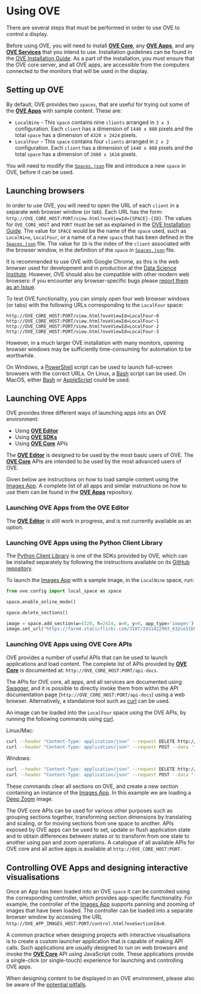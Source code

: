 # Using OVE

There are several steps that must be performed in order to use OVE to control a display.

Before using OVE, you will need to install [**OVE Core**](https://github.com/ove/ove), any [**OVE Apps**](../ove-apps/README.md), and any [**OVE Services**](../ove-services/README.md) that you intend to use. Installation guidelines can be found in the [OVE Installation Guide](INSTALLATION.md). As a part of the installation, you must ensure that the OVE core server, and all OVE apps, are accessible from the computers connected to the monitors that will be used in the display.

## Setting up OVE

By default, OVE provides two `spaces`, that are useful for trying out some of the [**OVE Apps**](../ove-apps/README.md) with sample content. These are:

* `LocalNine` - This `space` contains nine `clients` arranged in `3 x 3` configuration. Each `client` has a dimension of `1440 x 808` pixels and the total `space` has a dimension of `4320 x 2424` pixels.
* `LocalFour` - This `space` contains four `clients` arranged in `2 x 2` configuration. Each `client` has a dimension of `1440 x 808` pixels and the total `space` has a dimension of `2880 x 1616` pixels.

You will need to modify the [`Spaces.json`](https://github.com/ove/ove/blob/master/packages/ove-core/src/client/Spaces.json) file and introduce a new `space` in OVE, before it can be used.

## Launching browsers

In order to use OVE, you will need to open the URL of each `client` in a separate web browser window (or tab). Each URL has the form: `http://OVE_CORE_HOST:PORT/view.html?oveViewId={SPACE}-{ID}`. The values for `OVE_CORE_HOST` and `PORT` must be set as explained in the [OVE Installation Guide](INSTALLATION.md). The value for `SPACE` would be the name of the `space` used, such as `LocalNine`, `LocalFour`, or a name of a new `space` that has been defined in the [`Spaces.json`](https://github.com/ove/ove/blob/master/packages/ove-core/src/client/Spaces.json) file. The value for `ID` is the index of the `client` associated with the browser window, in the definition of the `space` in [`Spaces.json`](https://github.com/ove/ove/blob/master/packages/ove-core/src/client/Spaces.json) file.

It is recommended to use OVE with Google Chrome, as this is the web browser used for development and in production at the [Data Science Institute](http://www.imperial.ac.uk/data-science/). However, OVE should also be compatible with other modern web browsers: if you encounter any browser-specific bugs please [report them as an Issue](https://github.com/ove/ove-apps/issues).

To test OVE functionality, you can simply open four web browser windows (or tabs) with the following URLs corresponding to the `LocalFour` space:

```text
http://OVE_CORE_HOST:PORT/view.html?oveViewId=LocalFour-0
http://OVE_CORE_HOST:PORT/view.html?oveViewId=LocalFour-1
http://OVE_CORE_HOST:PORT/view.html?oveViewId=LocalFour-2
http://OVE_CORE_HOST:PORT/view.html?oveViewId=LocalFour-3
```

However, in a much larger OVE installation with many monitors, opening browser windows may be sufficiently time-consuming for automation to be worthwhile.

On Windows, a [PowerShell](https://docs.microsoft.com/en-us/powershell/scripting/powershell-scripting) script can be used to launch full-screen browsers with the correct URLs. On Linux, a [Bash](https://linux.die.net/man/1/bash) script can be used. On MacOS, either [Bash](https://linux.die.net/man/1/bash) or [AppleScript](https://developer.apple.com/library/archive/documentation/AppleScript/Conceptual/AppleScriptLangGuide/introduction/ASLR_intro.html) could be used.

## Launching OVE Apps

OVE provides three different ways of launching apps into an OVE environment:

* Using [**OVE Editor**](https://github.com/ove/ove-editor)
* Using [**OVE SDKs**](https://github.com/ove/ove-sdks)
* Using [**OVE Core**](https://github.com/ove/ove) APIs

The [**OVE Editor**](https://github.com/ove/ove-editor) is designed to be used by the most basic users of OVE. The [**OVE Core**](https://github.com/ove/ove) APIs are intended to be used by the most advanced users of OVE.

Given below are instructions on how to load sample content using the [Images App](../ove-apps/packages/ove-app-images/README.md). A complete list of all apps and similar instructions on how to use them can be found in the [**OVE Apps**](../ove-apps/README.md) repository.

### Launching OVE Apps from the OVE Editor

The [**OVE Editor**](https://github.com/ove/ove-editor) is still work in progress, and is not currently available as an option.

### Launching OVE Apps using the Python Client Library

The [Python Client Library](https://github.com/ove/ove-sdks/tree/master/python) is one of the SDKs provided by OVE, which can be installed separately by following the instructions available on its [GitHub repository](https://github.com/ove/ove-sdks/blob/master/python/README.md#installation).

To launch the [Images App](../ove-apps/packages/ove-app-images/README.md) with a sample image, in the `LocalNine` space, run:

```python
from ove.config import local_space as space

space.enable_online_mode()

space.delete_sections()

image = space.add_section(w=4320, h=2424, x=0, y=0, app_type='images')
image.set_url("https://farm4.staticflickr.com/3107/2431422903_632ce51b56_o_d.jpg", "shelley")
```

### Launching OVE Apps using OVE Core APIs

OVE provides a number of useful APIs that can be used to launch applications and load content. The complete list of APIs provided by [**OVE Core**](https://github.com/ove/ove) is documented at: `http://OVE_CORE_HOST:PORT/api-docs`.

The APIs for OVE core, all apps, and all services are documented using [Swagger](https://swagger.io/solutions/api-documentation/), and it is possible to directly invoke them from within the API documentation page (`http://OVE_CORE_HOST:PORT/api-docs`) using a web browser. Alternatively, a standalone tool such as [curl](https://curl.haxx.se/docs/manpage.html) can be used.

An image can be loaded into the `LocalFour` space using the OVE APIs, by running the following commands using [curl](https://curl.haxx.se/docs/manpage.html).

Linux/Mac:

```sh
curl --header "Content-Type: application/json" --request DELETE http://OVE_CORE_HOST:PORT/section
curl --header "Content-Type: application/json" --request POST --data '{"app": {"url": "http://OVE_APP_IMAGES_HOST:PORT","states": {"load": {"tileSources": "https://openseadragon.github.io/example-images/highsmith/highsmith.dzi"}}}, "space": "LocalFour", "h": 500, "w": 500, "y": 0, "x": 0}' http://OVE_CORE_HOST:PORT/section
```

Windows:

```sh
curl --header "Content-Type: application/json" --request DELETE http://OVE_CORE_HOST:PORT/section
curl --header "Content-Type: application/json" --request POST --data "{\"app\": {\"url\": \"http://OVE_APP_IMAGES_HOST:PORT\", \"states\": {\"load\": {\"tileSources\": \"https://openseadragon.github.io/example-images/highsmith/highsmith.dzi\"}}}, \"space\": \"LocalFour\", \"h\": 500, \"w\": 500, \"y\": 0, \"x\": 0}" http://OVE_CORE_HOST:PORT/section
```

These commands clear all sections on OVE, and create a new section containing an instance of the [Images App](../ove-apps/packages/ove-app-images/README.md). In this example we are loading a [Deep Zoom](https://docs.microsoft.com/en-us/previous-versions/windows/silverlight/dotnet-windows-silverlight/cc645077(v=vs.95)) image.

The OVE core APIs can be used for various other purposes such as grouping sections together, transforming section dimensions by translating and scaling, or for moving sections from one space to another. APIs exposed by OVE apps can be used to set, update or flush application state and to obtain differences between states or to transform from one state to another using pan and zoom operations. A catalogue of all available APIs for OVE core and all active apps is available at `http://OVE_CORE_HOST:PORT`.

## Controlling OVE Apps and designing interactive visualisations

Once an App has been loaded into an OVE `space` it can be controlled using the corresponding controller, which provides app-specific functionality. For example, the controller of the [Images App](../ove-apps/packages/ove-app-images/README.md) supports panning and zooming of images that have been loaded. The controller can be loaded into a separate browser window by accessing the URL `http://OVE_APP_IMAGES_HOST:PORT/control.html?oveSectionId=0`.

A common practice when designing projects with interactive visualisations is to create a custom launcher application that is capable of making API calls. Such applications are usually designed to run on web browsers and invoke the [**OVE Core**](https://github.com/ove/ove) API using JavaScript code. These applications provide a single-click (or single-touch) experience for launching and controlling OVE apps.

When designing content to be displayed in an OVE environment, please also be aware of the [potential pitfalls](PITFALLS.md).
